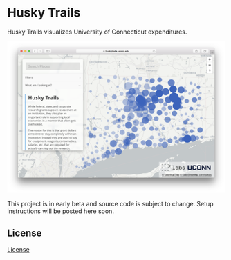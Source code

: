 # Husky Trails

Husky Trails visualizes University of Connecticut expenditures.

![Release Candidate](screenshots/release-candidate.png)

This project is in early beta and source code is subject to change. Setup instructions will be posted here soon.

## License

[License](https://github.com/SquaredLabs/HuskyTrails/blob/master/LICENSE.md)
